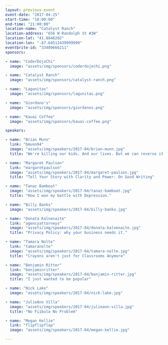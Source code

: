 ```yaml
---
layout: previous-event
event-date: "2017-04-25"
start-time: "18:00:00"
end-time: "21:00:00"
location-name: "Catalyst Ranch"
location-address: "656 W Randolph St #3W"
location-lat: "41.8848202"
location-lon: "-87.64512439999999"
eventbrite-id: "33409666211"
sponsors:

- name: "CoderDojoChi"
  image: "assets/img/sponsors/coderdojochi.png"

- name: "Catalyst Ranch"
  image: "assets/img/sponsors/catalyst-ranch.png"

- name: "Lagunitas"
  image: "assets/img/sponsors/lagunitas.png"

- name: "Giordano's"
  image: "assets/img/sponsors/giordanos.png"

- name: "Kauai Coffee"
  image: "assets/img/sponsors/kauai-coffee.png"

speakers:

- name: "Brian Munn"
  link: "bmunn94"
  image: "assets/img/speakers/2017-04/brian-munn.jpg"
  title: "We're killing our kids. And our lives. But we can reverse it. It's time to reignite our creativity."

- name: "Margaret Paulson"
  link: "margaretpaulson"
  image: "assets/img/speakers/2017-04/margaret-paulson.jpg"
  title: "Tell Your Story with Clarity and Power: On Good Writing"

- name: "Tanaz Bamboat"
  image: "assets/img/speakers/2017-04/tanaz-bamboat.jpg"
  title: "How I won my battle with Depression."

- name: "Billy Banks"
  image: "assets/img/speakers/2017-04/billy-banks.jpg"

- name: "Donata Kalnenaite"
  link: "agencyattorneys"
  image: "assets/img/speakers/2017-04/donata-kalnenaite.jpg"
  title: "Privacy Policy: why your business needs it."

- name: "Tamara Nolte"
  link: "tamaranolte"
  image: "assets/img/speakers/2017-04/tamara-nolte.jpg"
  title: "Crayons aren't just for Classrooms Anymore"

- name: "Benjamin Ritter"
  link: "benjaminritter"
  image: "assets/img/speakers/2017-04/benjamin-ritter.jpg"
  title: "I just wanted to be popular"

- name: "Nick Lake"
  image: "assets/img/speakers/2017-04/nick-lake.jpg"

- name: "JulieAnn Villa"
  image: "assets/img/speakers/2017-04/julieann-villa.jpg"
  title: "No Fiibula No Problem"

- name: "Megan Kellie"
  link: "flipflipflap"
  image: "assets/img/speakers/2017-04/megan-kellie.jpg"

---
```

